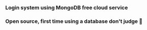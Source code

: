 ### Login system using MongoDB free cloud service

### Open source, first time using a database don't judge 🤡
